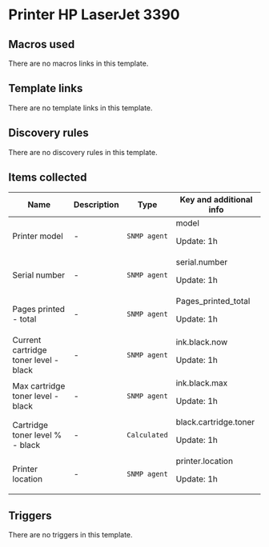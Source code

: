 # Printer HP LaserJet 3390

## Macros used

There are no macros links in this template.

## Template links

There are no template links in this template.

## Discovery rules

There are no discovery rules in this template.

## Items collected

|Name|Description|Type|Key and additional info|
|----|-----------|----|----|
|Printer model|<p>-</p>|`SNMP agent`|model<p>Update: 1h</p>|
|Serial number|<p>-</p>|`SNMP agent`|serial.number<p>Update: 1h</p>|
|Pages printed - total|<p>-</p>|`SNMP agent`|Pages_printed_total<p>Update: 1h</p>|
|Current cartridge toner level - black|<p>-</p>|`SNMP agent`|ink.black.now<p>Update: 1h</p>|
|Max cartridge toner level - black|<p>-</p>|`SNMP agent`|ink.black.max<p>Update: 1h</p>|
|Cartridge toner level % - black|<p>-</p>|`Calculated`|black.cartridge.toner<p>Update: 1h</p>|
|Printer location|<p>-</p>|`SNMP agent`|printer.location<p>Update: 1h</p>|
## Triggers

There are no triggers in this template.

